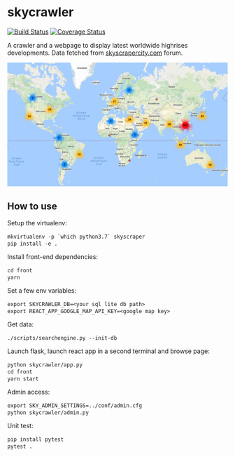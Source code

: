 # skycrawler

[![Build Status](https://travis-ci.org/waxisien/skycrawler.svg?branch=master)](https://travis-ci.org/waxisien/skycrawler)
[![Coverage Status](https://coveralls.io/repos/github/waxisien/skycrawler/badge.svg)](https://coveralls.io/github/waxisien/skycrawler)

A crawler and a webpage to display latest worldwide highrises developments. Data fetched from [skyscrapercity.com](http://www.skyscrapercity.com) forum.

![drawing](example.png)

## How to use

Setup the virtualenv:
```
mkvirtualenv -p `which python3.7` skyscraper
pip install -e .
```

Install front-end dependencies:
```
cd front
yarn
```

Set a few env variables:
```
export SKYCRAWLER_DB=<your sql lite db path>
export REACT_APP_GOOGLE_MAP_API_KEY=<google map key>
```

Get data:
```
./scripts/searchengine.py --init-db
```

Launch flask, launch react app in a second terminal and browse page:
```
python skycrawler/app.py
cd front
yarn start
```

Admin access:
```
export SKY_ADMIN_SETTINGS=../conf/admin.cfg
python skycrawler/admin.py
```

Unit test:
```
pip install pytest
pytest .
```
